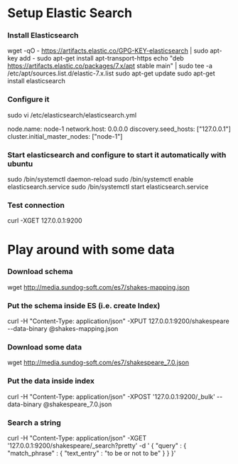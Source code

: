 # Setup Elastic Search


### Install Elasticsearch
wget -qO - https://artifacts.elastic.co/GPG-KEY-elasticsearch | sudo apt-key add -
sudo apt-get install apt-transport-https
echo "deb https://artifacts.elastic.co/packages/7.x/apt stable main" | sudo tee -a /etc/apt/sources.list.d/elastic-7.x.list
sudo apt-get update
sudo apt-get install elasticsearch

### Configure it
sudo vi /etc/elasticsearch/elasticsearch.yml

node.name: node-1
network.host: 0.0.0.0
discovery.seed_hosts: ["127.0.0.1"]
cluster.initial_master_nodes: ["node-1"]

### Start elasticsearch and configure to start it automatically with ubuntu
sudo /bin/systemctl daemon-reload
sudo /bin/systemctl enable elasticsearch.service 
sudo /bin/systemctl start elasticsearch.service

### Test connection
curl -XGET 127.0.0.1:9200

# Play around with some data

### Download schema
wget http://media.sundog-soft.com/es7/shakes-mapping.json

### Put the schema inside ES (i.e. create Index)
curl -H "Content-Type: application/json" -XPUT 127.0.0.1:9200/shakespeare --data-binary @shakes-mapping.json

### Download some data
wget http://media.sundog-soft.com/es7/shakespeare_7.0.json

### Put the data inside index
curl -H "Content-Type: application/json" -XPOST '127.0.0.1:9200/_bulk' --data-binary @shakespeare_7.0.json

### Search a string
curl -H "Content-Type: application/json" -XGET '127.0.0.1:9200/shakespeare/_search?pretty' -d '
{
"query" : {
"match_phrase" : {
"text_entry" : "to be or not to be"
}
}
}'



